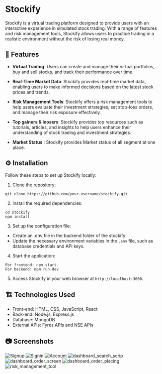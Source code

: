 # Stockify

Stockify is a virtual trading platform designed to provide users with an interactive experience in simulated stock trading. With a range of features and risk management tools, Stockify allows users to practice trading in a realistic environment without the risk of losing real money.

## 🚛 Features

- **Virtual Trading**: Users can create and manage their virtual portfolios, buy and sell stocks, and track their performance over time.

- **Real-Time Market Data**: Stockify provides real-time market data, enabling users to make informed decisions based on the latest stock prices and trends.

- **Risk Management Tools**: Stockify offers a risk management tools to help users evaluate their investment strategies, set stop-loss orders, and manage their risk exposure effectively.

- **Top gainers & loosers**: Stockify provides top  resources such as tutorials, articles, and insights to help users enhance their understanding of stock trading and investment strategies.

- **Market Status** : Stockify provides Market status of all segment at one place. 

## ⚙ Installation

Follow these steps to set up Stockify locally:

1. Clone the repository: 
```
git clone https://github.com/your-username/stockify.git
```

2. Install the required dependencies:
```
cd stockify
npm install
```

3. Set up the configuration file:
- Create an .env file in the backend folder of the stockify
- Update the necessary environment variables in the `.env` file, such as database credentials and API keys.

4. Start the application:
```
For frontend: npm start
For backend: npm run dev 
```

5. Access Stockify in your web browser at `http://localhost:3000`.

## 🏗 Technologies Used

- Front-end: HTML, CSS, JavaScript, React
- Back-end: Node.js, Express.js
- Database: MongoDB
- External APIs: Fyres APIs and NSE APIs

## 📷 Screenshots

![Signup](https://github.com/Maran1947/Stockify/assets/69248165/8188c2ec-2543-41a8-be55-23c62983e39e)
![Signin](https://github.com/Maran1947/Stockify/assets/69248165/44668b73-bd35-4b0d-b660-5a222df7dd43)
![Account](https://github.com/Maran1947/Stockify/assets/69248165/0285b2f4-baf9-4ee0-a685-35d392f6f091)
![dashboard_search_scrip](https://github.com/Maran1947/Stockify/assets/69248165/e6dde60f-971a-4cdc-9f3f-33e7beb262f1)
![dashboard_order_screen](https://github.com/Maran1947/Stockify/assets/69248165/c59aa018-77a1-427e-95fe-bdcc7d6c9af5)
![dashboard_order_placing](https://github.com/Maran1947/Stockify/assets/69248165/05f097a1-29de-4ae7-9d60-d946def8d335)
![risk_management_tool](https://github.com/Maran1947/Stockify/assets/69248165/504fcf3e-250a-4665-8abc-60e8e2ed223b)

